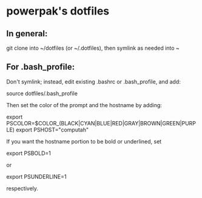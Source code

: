 powerpak's dotfiles
===================

In general:
-----------

git clone into ~/dotfiles (or ~/.dotfiles), then symlink as needed into ~

For .bash_profile:
------------------

Don't symlink; instead, edit existing .bashrc or .bash_profile, and add:

  source dotfiles/.bash_profile

Then set the color of the prompt and the hostname by adding:

  export PSCOLOR=$COLOR_(BLACK|CYAN|BLUE|RED|GRAY|BROWN|GREEN|PURPLE)
  export PSHOST="computah"

If you want the hostname portion to be bold or underlined, set

  export PSBOLD=1

or

  export PSUNDERLINE=1

respectively.
